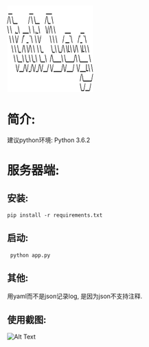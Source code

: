 
<img src="./tntlog.png" width="200" height="200" />

# 简介:

建议python环境: Python 3.6.2

# 服务器端:

## 安装:
```
pip install -r requirements.txt
```

## 启动:
```
 python app.py
 ```

## 其他:
用yaml而不是json记录log, 是因为json不支持注释.

## 使用截图:
![Alt Text](./sample2.gif)

